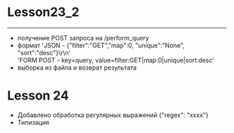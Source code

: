 # Lesson23_2
_____

* получение POST запроса на /perform_query
* формат 'JSON - {"filter":"GET","map":0, "unique":"None", "sort":"desc"}\r\n' \
                       'FORM POST - key=query, value=filter:GET|map:0|unique|sort:desc'
* выборка из файла и возврат результата

# Lesson 24

* Добавлено обработка регулярных выражений {"regex": "xxxx"}
* Типизация
